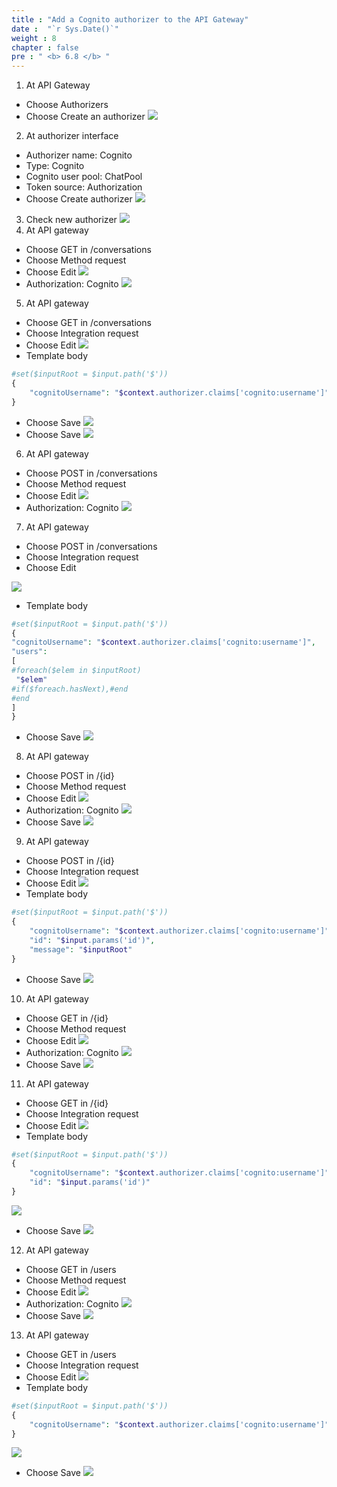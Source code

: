 ```yaml
---
title : "Add a Cognito authorizer to the API Gateway"
date :  "`r Sys.Date()`" 
weight : 8
chapter : false
pre : " <b> 6.8 </b> "
---
```


1. At API Gateway
- Choose Authorizers
- Choose Create an authorizer
![](../../WorkShop2/06.identity/6.8.authorizer/390.png?featherlight=false&width=50pc)
2. At authorizer interface
- Authorizer name: Cognito
- Type: Cognito
- Cognito user pool: ChatPool
- Token source: Authorization
- Choose Create authorizer
![](../../WorkShop2/06.identity/6.8.authorizer/391.png?featherlight=false&width=50pc)
3. Check new authorizer
![](../../WorkShop2/06.identity/6.8.authorizer/392.png?featherlight=false&width=50pc)
4. At API gateway
- Choose GET in /conversations
- Choose Method request
- Choose Edit
![](../../WorkShop2/06.identity/6.8.authorizer/393.png?featherlight=false&width=50pc)
- Authorization: Cognito
![](../../WorkShop2/06.identity/6.8.authorizer/394.png?featherlight=false&width=50pc)
5. At API gateway
- Choose GET in /conversations
- Choose Integration request
- Choose Edit
![](../../WorkShop2/06.identity/6.8.authorizer/395.png?featherlight=false&width=50pc)
- Template body
```php
#set($inputRoot = $input.path('$'))
{
    "cognitoUsername": "$context.authorizer.claims['cognito:username']"
}
```
- Choose Save
![](../../WorkShop2/06.identity/6.8.authorizer/396.png?featherlight=false&width=50pc)
- Choose Save
![](../../WorkShop2/06.identity/6.8.authorizer/397.png?featherlight=false&width=50pc)
6. At API gateway
- Choose POST in /conversations
- Choose Method request
- Choose Edit
![](../../WorkShop2/06.identity/6.8.authorizer/398.png?featherlight=false&width=50pc)
- Authorization: Cognito
![](../../WorkShop2/06.identity/6.8.authorizer/399.png?featherlight=false&width=50pc)
7. At API gateway
- Choose POST in /conversations
- Choose Integration request
- Choose Edit

![](../../WorkShop2/06.identity/6.8.authorizer/400.png?featherlight=false&width=50pc)
- Template body
```php
#set($inputRoot = $input.path('$'))
{
"cognitoUsername": "$context.authorizer.claims['cognito:username']",
"users":
[
#foreach($elem in $inputRoot)
 "$elem"
#if($foreach.hasNext),#end
#end
]
}
```
- Choose Save
![](../../WorkShop2/06.identity/6.8.authorizer/401.png?featherlight=false&width=50pc)
8. At API gateway
- Choose POST in /{id}
- Choose Method request
- Choose Edit
![](../../WorkShop2/06.identity/6.8.authorizer/402.png?featherlight=false&width=50pc)
- Authorization: Cognito
![](../../WorkShop2/06.identity/6.8.authorizer/403.png?featherlight=false&width=50pc)
- Choose Save
![](../../WorkShop2/06.identity/6.8.authorizer/404.png?featherlight=false&width=50pc)
9. At API gateway
- Choose POST in /{id}
- Choose Integration request
- Choose Edit
![](../../WorkShop2/06.identity/6.8.authorizer/405.png?featherlight=false&width=50pc)
- Template body
```php
#set($inputRoot = $input.path('$'))
{
    "cognitoUsername": "$context.authorizer.claims['cognito:username']",
    "id": "$input.params('id')",
    "message": "$inputRoot"
}
```
- Choose Save
![](../../WorkShop2/06.identity/6.8.authorizer/406.png?featherlight=false&width=50pc)
10. At API gateway
- Choose GET in /{id}
- Choose Method request
- Choose Edit
![](../../WorkShop2/06.identity/6.8.authorizer/407.png?featherlight=false&width=50pc)
- Authorization: Cognito
![](../../WorkShop2/06.identity/6.8.authorizer/408.png?featherlight=false&width=50pc)
- Choose Save
![](../../WorkShop2/06.identity/6.8.authorizer/409.png?featherlight=false&width=50pc)
11. At API gateway
- Choose GET in /{id}
- Choose Integration request
- Choose Edit
![](../../WorkShop2/06.identity/6.8.authorizer/410.png?featherlight=false&width=50pc)
- Template body
```php
#set($inputRoot = $input.path('$'))
{
    "cognitoUsername": "$context.authorizer.claims['cognito:username']",
    "id": "$input.params('id')"
}
```

![](../../WorkShop2/06.identity/6.8.authorizer/411.png?featherlight=false&width=50pc)
- Choose Save
![](../../WorkShop2/06.identity/6.8.authorizer/412.png?featherlight=false&width=50pc)
12. At API gateway
- Choose GET in /users
- Choose Method request
- Choose Edit
![](../../WorkShop2/06.identity/6.8.authorizer/414.png?featherlight=false&width=50pc)
- Authorization: Cognito
![](../../WorkShop2/06.identity/6.8.authorizer/415.png?featherlight=false&width=50pc)
- Choose Save
![](../../WorkShop2/06.identity/6.8.authorizer/416.png?featherlight=false&width=50pc)
13. At API gateway
- Choose GET in /users
- Choose Integration request
- Choose Edit
![](../../WorkShop2/06.identity/6.8.authorizer/417.png?featherlight=false&width=50pc)
- Template body
```php
#set($inputRoot = $input.path('$'))
{
    "cognitoUsername": "$context.authorizer.claims['cognito:username']"
}
```
![](../../WorkShop2/06.identity/6.8.authorizer/418.png?featherlight=false&width=50pc)
- Choose Save
![](../../WorkShop2/06.identity/6.8.authorizer/419.png?featherlight=false&width=50pc)